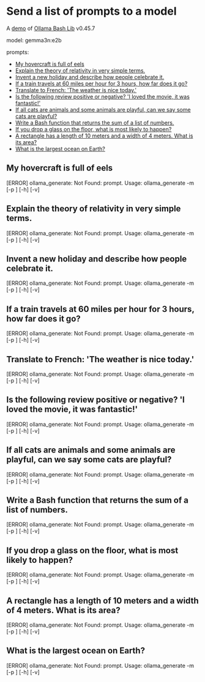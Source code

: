 # Send a list of prompts to a model

A [demo](../README.md#demos) of [Ollama Bash Lib](https://github.com/attogram/ollama-bash-lib) v0.45.7

model: gemma3n:e2b

prompts:
* [My hovercraft is full of eels](#my-hovercraft-is-full-of-eels)
* [Explain the theory of relativity in very simple terms.](#explain-the-theory-of-relativity-in-very-simple-terms)
* [Invent a new holiday and describe how people celebrate it.](#invent-a-new-holiday-and-describe-how-people-celebrate-it)
* [If a train travels at 60 miles per hour for 3 hours, how far does it go?](#if-a-train-travels-at-60-miles-per-hour-for-3-hours-how-far-does-it-go)
* [Translate to French: 'The weather is nice today.'](#translate-to-french-the-weather-is-nice-today)
* [Is the following review positive or negative? 'I loved the movie, it was fantastic!'](#is-the-following-review-positive-or-negative-i-loved-the-movie-it-was-fantastic)
* [If all cats are animals and some animals are playful, can we say some cats are playful?](#if-all-cats-are-animals-and-some-animals-are-playful-can-we-say-some-cats-are-playful)
* [Write a Bash function that returns the sum of a list of numbers.](#write-a-bash-function-that-returns-the-sum-of-a-list-of-numbers)
* [If you drop a glass on the floor, what is most likely to happen?](#if-you-drop-a-glass-on-the-floor-what-is-most-likely-to-happen)
* [A rectangle has a length of 10 meters and a width of 4 meters. What is its area?](#a-rectangle-has-a-length-of-10-meters-and-a-width-of-4-meters-what-is-its-area)
* [What is the largest ocean on Earth?](#what-is-the-largest-ocean-on-earth)

## My hovercraft is full of eels

[ERROR] ollama_generate: Not Found: prompt.
Usage: ollama_generate -m <model> [-p <prompt>] [-h] [-v]

## Explain the theory of relativity in very simple terms.

[ERROR] ollama_generate: Not Found: prompt.
Usage: ollama_generate -m <model> [-p <prompt>] [-h] [-v]

## Invent a new holiday and describe how people celebrate it.

[ERROR] ollama_generate: Not Found: prompt.
Usage: ollama_generate -m <model> [-p <prompt>] [-h] [-v]

## If a train travels at 60 miles per hour for 3 hours, how far does it go?

[ERROR] ollama_generate: Not Found: prompt.
Usage: ollama_generate -m <model> [-p <prompt>] [-h] [-v]

## Translate to French: 'The weather is nice today.'

[ERROR] ollama_generate: Not Found: prompt.
Usage: ollama_generate -m <model> [-p <prompt>] [-h] [-v]

## Is the following review positive or negative? 'I loved the movie, it was fantastic!'

[ERROR] ollama_generate: Not Found: prompt.
Usage: ollama_generate -m <model> [-p <prompt>] [-h] [-v]

## If all cats are animals and some animals are playful, can we say some cats are playful?

[ERROR] ollama_generate: Not Found: prompt.
Usage: ollama_generate -m <model> [-p <prompt>] [-h] [-v]

## Write a Bash function that returns the sum of a list of numbers.

[ERROR] ollama_generate: Not Found: prompt.
Usage: ollama_generate -m <model> [-p <prompt>] [-h] [-v]

## If you drop a glass on the floor, what is most likely to happen?

[ERROR] ollama_generate: Not Found: prompt.
Usage: ollama_generate -m <model> [-p <prompt>] [-h] [-v]

## A rectangle has a length of 10 meters and a width of 4 meters. What is its area?

[ERROR] ollama_generate: Not Found: prompt.
Usage: ollama_generate -m <model> [-p <prompt>] [-h] [-v]

## What is the largest ocean on Earth?

[ERROR] ollama_generate: Not Found: prompt.
Usage: ollama_generate -m <model> [-p <prompt>] [-h] [-v]
